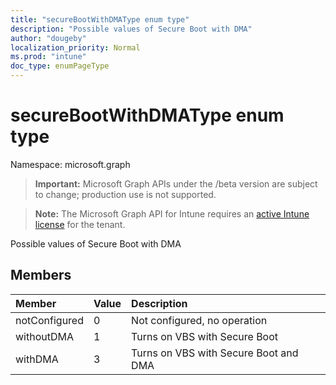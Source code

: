 ```yaml
---
title: "secureBootWithDMAType enum type"
description: "Possible values of Secure Boot with DMA"
author: "dougeby"
localization_priority: Normal
ms.prod: "intune"
doc_type: enumPageType
---
```


# secureBootWithDMAType enum type

Namespace: microsoft.graph

> **Important:** Microsoft Graph APIs under the /beta version are subject to change; production use is not supported.

> **Note:** The Microsoft Graph API for Intune requires an [active Intune license](https://go.microsoft.com/fwlink/?linkid=839381) for the tenant.

Possible values of Secure Boot with DMA

## Members
|Member|Value|Description|
|:---|:---|:---|
|notConfigured|0|Not configured, no operation|
|withoutDMA|1|Turns on VBS with Secure Boot|
|withDMA|3|Turns on VBS with Secure Boot and DMA|




